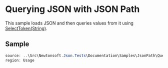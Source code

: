 ﻿# Querying JSON with JSON Path

This sample loads JSON and then queries values from it using [SelectToken(String)](M:Newtonsoft.Json.Linq.JToken.SelectToken(System.String)). 

## Sample

```csharp Usage
source: ..\Src\Newtonsoft.Json.Tests\Documentation\Samples\JsonPath\QueryJsonSelectToken.cs
region: Usage
```
